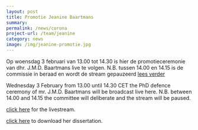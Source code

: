 ```yaml
---
layout: post
title: Promotie Jeanine Baartmans
summary:
permalink: /news/corona
project-url: /team/jeanine
category: news
image: /img/jeanine-promotie.jpg
---
```

Op woensdag 3 februari van 13.00 tot 14.30 is hier de promotieceremonie van dhr. J.M.D. Baartmans live te volgen. N.B. tussen 14.00 en 14.15 is de commissie in beraad en wordt de stream gepauzeerd [lees verder](https://www.uva.nl/content/evenementen/promoties/2021/02/sociale-angst-bij-kinderen-wat-nu.html?origin=YseAnEVVQ%2B6Ok8JyAViw%2Fgs)
<br>

Wednesday 3 February from 13.00 until 14.30 CET the PhD defence ceremony of mr. J.M.D. Baartmans will be broadcast live here. N.B. between 14.00 and 14.15 the committee will deliberate and the stream will be paused.
<br>


[click here](https://www.youtube.com/watch?v=7ONrRQ7Z4uQ&feature=youtu.be&ab_channel=UvAPromotieceremonies) for the livestream.

[click here](https://www.google.com/url?sa=t&rct=j&q=&esrc=s&source=web&cd=&ved=2ahUKEwjsp-fL0rfuAhVB6qQKHf3sBK4QFjARegQIExAC&url=https%3A%2F%2Fpure.uva.nl%2Fws%2Ffiles%2F54463247%2FFront_matter.pdf&usg=AOvVaw1ldbwbchAINBWFH23sx_He) to download her dissertation.
